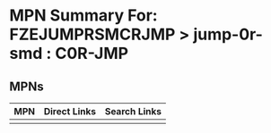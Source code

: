 



# MPN Summary For: FZEJUMPRSMCRJMP > jump-0r-smd : C0R-JMP

## MPNs
  

|MPN|Direct Links|Search Links|
| :--- | :--- | :--- |
||||
